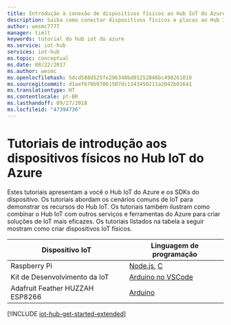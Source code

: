 ```yaml
---
title: Introdução à conexão de dispositivos físicos ao Hub IoT do Azure | Microsoft Docs
description: Saiba como conectar dispositivos físicos e placas ao Hub IoT do Azure. Seus dispositivos podem enviar telemetria ao Hub IoT e o Hub IoT pode monitorar e gerenciar seus dispositivos.
author: wesmc7777
manager: timlt
keywords: tutorial do hub iot do azure
ms.service: iot-hub
services: iot-hub
ms.topic: conceptual
ms.date: 08/22/2017
ms.author: wesmc
ms.openlocfilehash: 5dcd588d525fe296348bd01252846bc498261018
ms.sourcegitcommit: d1aef670b97061507dc1343450211a2042b01641
ms.translationtype: HT
ms.contentlocale: pt-BR
ms.lasthandoff: 09/27/2018
ms.locfileid: "47394736"
---
```

# <a name="azure-iot-hub-get-started-with-physical-devices-tutorials"></a>Tutoriais de introdução aos dispositivos físicos no Hub IoT do Azure

Estes tutoriais apresentam a você o Hub IoT do Azure e os SDKs do dispositivo. Os tutoriais abordam os cenários comuns de IoT para demonstrar os recursos do Hub IoT. Os tutoriais também ilustram como combinar o Hub IoT com outros serviços e ferramentas do Azure para criar soluções de IoT mais eficazes. Os tutoriais listados na tabela a seguir mostram como criar dispositivos IoT físicos.

| Dispositivo IoT                       | Linguagem de programação |
|---------------------------------|----------------------|
| Raspberry Pi                    | [Node.js][Pi_Nd], [C][Pi_C]  |
| Kit de Desenvolvimento da IoT                      | [Arduino no VSCode][DevKit]     |
| Adafruit Feather HUZZAH ESP8266 | [Arduino][Hu_Ard]              |

[!INCLUDE [iot-hub-get-started-extended](../../includes/iot-hub-get-started-extended.md)]


[Pi_Nd]: iot-hub-raspberry-pi-kit-node-get-started.md
[Pi_C]: iot-hub-raspberry-pi-kit-c-get-started.md
[DevKit]: iot-hub-arduino-iot-devkit-az3166-get-started.md
[Hu_Ard]: iot-hub-arduino-huzzah-esp8266-get-started.md
